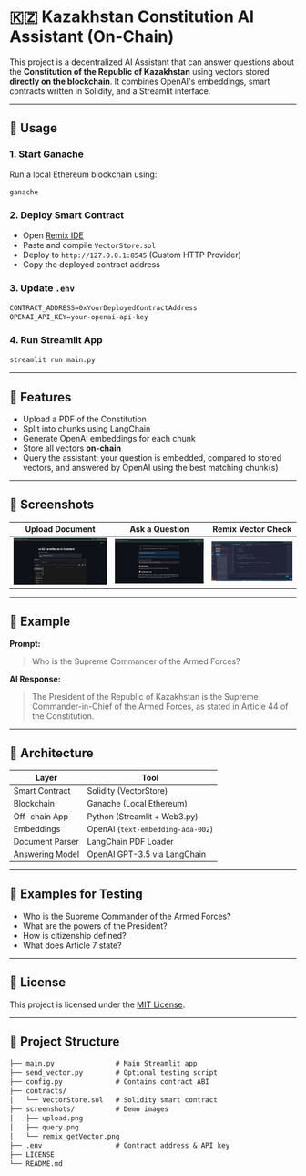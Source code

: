 # 🇰🇿 Kazakhstan Constitution AI Assistant (On-Chain)

This project is a decentralized AI Assistant that can answer questions about the **Constitution of the Republic of Kazakhstan** using vectors stored **directly on the blockchain**. It combines OpenAI's embeddings, smart contracts written in Solidity, and a Streamlit interface.

---

## 🚀 Usage

### 1. Start Ganache
Run a local Ethereum blockchain using:
```bash
ganache
```

### 2. Deploy Smart Contract
- Open [Remix IDE](https://remix.ethereum.org)
- Paste and compile `VectorStore.sol`
- Deploy to `http://127.0.0.1:8545` (Custom HTTP Provider)
- Copy the deployed contract address

### 3. Update `.env`
```env
CONTRACT_ADDRESS=0xYourDeployedContractAddress
OPENAI_API_KEY=your-openai-api-key
```

### 4. Run Streamlit App
```bash
streamlit run main.py
```

---

## 📄 Features

- Upload a PDF of the Constitution
- Split into chunks using LangChain
- Generate OpenAI embeddings for each chunk
- Store all vectors **on-chain**
- Query the assistant: your question is embedded, compared to stored vectors, and answered by OpenAI using the best matching chunk(s)

---

## 📸 Screenshots

| Upload Document | Ask a Question | Remix Vector Check |
|-----------------|----------------|---------------------|
| ![upload](screenshots/upload.png) | ![question](screenshots/query.png) | ![remix](screenshots/remix_getVector.png) |

---

## 💬 Example

**Prompt:**  
> Who is the Supreme Commander of the Armed Forces?

**AI Response:**  
> The President of the Republic of Kazakhstan is the Supreme Commander-in-Chief of the Armed Forces, as stated in Article 44 of the Constitution.

---

## 🧠 Architecture

| Layer           | Tool               |
|----------------|--------------------|
| Smart Contract  | Solidity (VectorStore) |
| Blockchain      | Ganache (Local Ethereum) |
| Off-chain App   | Python (Streamlit + Web3.py) |
| Embeddings      | OpenAI (`text-embedding-ada-002`) |
| Document Parser | LangChain PDF Loader |
| Answering Model | OpenAI GPT-3.5 via LangChain |

---

## 🧪 Examples for Testing

- Who is the Supreme Commander of the Armed Forces?
- What are the powers of the President?
- How is citizenship defined?
- What does Article 7 state?

---

## 📄 License

This project is licensed under the [MIT License](LICENSE).

---

## 📎 Project Structure

```
├── main.py               # Main Streamlit app
├── send_vector.py        # Optional testing script
├── config.py             # Contains contract ABI
├── contracts/
│   └── VectorStore.sol   # Solidity smart contract
├── screenshots/          # Demo images
│   ├── upload.png
│   ├── query.png
│   └── remix_getVector.png
├── .env                  # Contract address & API key
├── LICENSE
└── README.md
```
